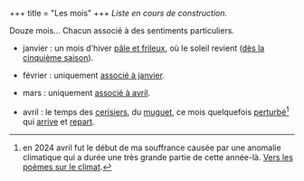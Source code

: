 +++
title = "Les mois"
+++
*Liste en cours de construction.*

Douze mois... Chacun associé à des sentiments particuliers.

- janvier : un mois d'hiver [pâle et frileux](../../seasons/24_vingt_quatrieme_saison/voici_janvier), où le soleil revient ([dès la cinquième saison](../../seasons/5_cinquieme_saison/l_orage_du_cour)).

- février : uniquement [associé à janvier](../../seasons/24_vingt_quatrieme_saison/passer_l_hiver).

- mars : uniquement [associé à avril](../../seasons/19_dix_neuvieme_saison/avril).

- avril : le temps des [cerisiers](../../seasons/6_sixieme_saison/les_cerisiers_d_avril), du [muguet](../../seasons/20_vingtieme_saison/muguet_sous_la_pluie), ce mois quelquefois [perturbé](../../seasons/19_dix_neuvieme_saison/sens_dessus_dessous)[^1] qui [arrive](../../seasons/19_dix_neuvieme_saison/avril) et [repart](../../seasons/26_vingt_sixieme_saison/avril_s_en_va).

[^1]: en 2024 avril fut le début de ma souffrance causée par une anomalie climatique qui a durée une très grande partie de cette année-là. [Vers les poèmes sur le climat](../../categories/climat).